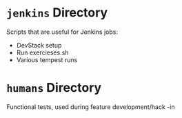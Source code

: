 # `jenkins` Directory

Scripts that are useful for Jenkins jobs:

- DevStack setup
- Run exercieses.sh
- Various tempest runs

# `humans` Directory

Functional tests, used during feature development/hack -in
